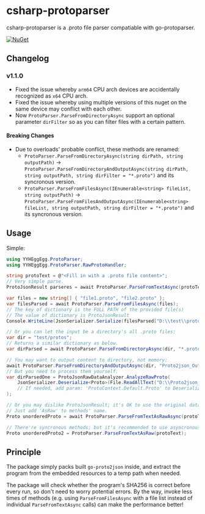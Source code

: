 # csharp-protoparser

csharp-protoparser is a .proto file parser compatiable with go-protoparser.

[![NuGet](https://img.shields.io/nuget/v/EggEgg.CSharp-ProtoParser.svg)](https://www.nuget.org/packages/EggEgg.CSharp-ProtoParser)

## Changelog

### v1.1.0

- Fixed the issue whereby `arm64` CPU arch devices are accidentally recognized as `x64` CPU arch.
- Fixed the issue whereby using multiple versions of this nuget on the same device may conflict with each other.
- Now `ProtoParser.ParseFromDirectoryAsync` support an optional parameter `dirFilter` so as you can filter files with a certain pattern.

#### Breaking Changes

- Due to overloads' probable conflict, these methods are renamed:
  - `ProtoParser.ParseFromDirectoryAsync(string dirPath, string outputPath)` -> `ProtoParser.ParseFromDirectoryAndOutputAsync(string dirPath, string outputPath, string dirFilter = "*.proto")` and its syncronous version.
  - `ProtoParser.ParseFromFilesAsync(IEnumerable<string> fileList, string outputPath)` -> `ProtoParser.ParseFromFilesAndOutputAsync(IEnumerable<string> fileList, string outputPath, string dirFilter = "*.proto")` and its syncronous version.

## Usage

Simple:

```cs
using YYHEggEgg.ProtoParser;
using YYHEggEgg.ProtoParser.RawProtoHandler;

string protoText = @"<Fill in with a .proto file content>";
// Very simple parse.
ProtoJsonResult parseres = await ProtoParser.ParseFromTextAsync(protoText);

var files = new string[] { "file1.proto", "file2.proto" };
var filesParsed = await ProtoParser.ParseFromFilesAsync(files);
// The key of dictionary is the FULL PATH of the provided file(s)
// The value of dictionary is ProtoJsonResult
Console.WriteLine(JsonSerializer.Serialize(filesParsed["D:\\test\\protos\\file1.proto"]));

// Or you can let the input be a directory's all .proto files:
var dir = "test/protos";
// Returns a similar dictionary as below.
var dirParsed = await ProtoParser.ParseFromDirectoryAsync(dir, "*.proto");

// You may want to output content to directory, not memory:
await ProtoParser.ParseFromDirectoryAndOutputAsync(dir, "Proto2json_Output");
// But you need to process them yourself.
var dirParsedOne = ProtoJsonRawDataAnalyzer.AnalyzeRawProto(
    JsonSerializer.Deserialize<Proto>(File.ReadAllText("D:\\Proto2json_Output\\file1.proto.json"))
    // If needed, add param: 'ProtoContext.Default.Proto' to Deserialize to make it Aot compatiable (.NET 8.0+ only)
);

// Or you may dislike ProtoJsonResult; it's OK to use the original data structure from go-protoparser.
// Just add 'AsRaw' to methods' name.
Proto unorderedProto = await ProtoParser.ParseFromTextAsRawAsync(protoText);

// There're syncronous methods; but it's recommended to use asyncronous ones.
Proto unorderedProto2 = ProtoParser.ParseFromTextAsRaw(protoText);
```

## Principle

The package simply packs built `go-proto2json` inside, and extract the program from the embedded resources to a temp path when needed.

The package will check whether the program's SHA256 is correct before every run, so don't need to worry potential errors. By the way, invoke less times of methods (e.g. using `ParseFromFilesAsync` with a file list instead of individual `ParseFromTextAsync` calls) can make the performance better!
